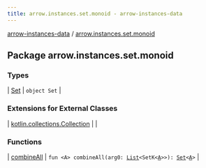 ```yaml
---
title: arrow.instances.set.monoid - arrow-instances-data
---
```


[arrow-instances-data](../index.html) / [arrow.instances.set.monoid](./index.html)

## Package arrow.instances.set.monoid

### Types

| [Set](-set/index.html) | `object Set` |

### Extensions for External Classes

| [kotlin.collections.Collection](kotlin.collections.-collection/index.html) |  |

### Functions

| [combineAll](combine-all.html) | `fun <A> combineAll(arg0: `[`List`](https://kotlinlang.org/api/latest/jvm/stdlib/kotlin.collections/-list/index.html)`<SetK<`[`A`](combine-all.html#A)`>>): `[`Set`](https://kotlinlang.org/api/latest/jvm/stdlib/kotlin.collections/-set/index.html)`<`[`A`](combine-all.html#A)`>` |

